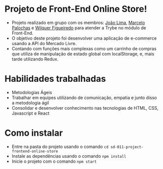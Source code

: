 # Projeto de Front-End Online Store!

* Projeto realizado em grupo com os membros: [João Lima](https://github.com/Lima08), [Marcelo Palochas](https://github.com/MarceloPalochas) e [Wilquer Figueiredo](https://github.com/Wilquer82) para atender a Trybe no módulo de Front-End.
* O objetivo deste projeto foi desenvolver uma aplicação de e-commerce usando a API do Mercado Livre.
* Contando com funções mais complexas como um carrinho de compras que utiliza de manipulação de estado global com localStorage, e, mais tarde utilizando Redux.

# Habilidades trabalhadas

* Metodologias Ágeis
* Trabalhar em equipes utilizando de comunicação, empatia e junto disso a metodologia ágil
* Consolidar e desenvolver conhecimento nas tecnologias de HTML, CSS, Javascript e React

# Como instalar

* Entre na pasta do projeto usando o comando `cd sd-011-project-frontend-online-store`
* Instale as dependências usando o comando `npm install`
* Inicie o projeto com o comando `npm start`

